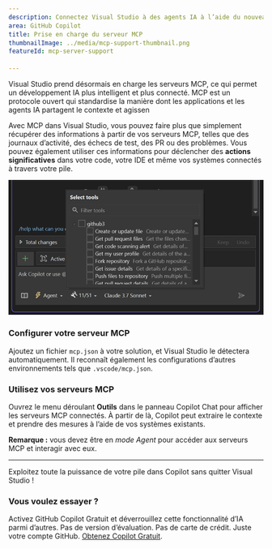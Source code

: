 ```yaml
---
description: Connectez Visual Studio à des agents IA à l’aide du nouveau protocole MCP (Model Context Protocol), une méthode standardisée pour partager le contexte, accéder aux données et piloter des fonctionnalités intelligentes.
area: GitHub Copilot
title: Prise en charge du serveur MCP
thumbnailImage: ../media/mcp-support-thumbnail.png
featureId: mcp-server-support

---
```



Visual Studio prend désormais en charge les serveurs MCP, ce qui permet un développement IA plus intelligent et plus connecté. MCP est un protocole ouvert qui standardise la manière dont les applications et les agents IA partagent le contexte et agissen 

Avec MCP dans Visual Studio, vous pouvez faire plus que simplement récupérer des informations à partir de vos serveurs MCP, telles que des journaux d’activité, des échecs de test, des PR ou des problèmes. Vous pouvez également utiliser ces informations pour déclencher des **actions significatives** dans votre code, votre IDE et même vos systèmes connectés à travers votre pile.

![MCP](../media/mcp-support.png)

### Configurer votre serveur MCP

Ajoutez un fichier `mcp.json` à votre solution, et Visual Studio le détectera automatiquement. Il reconnaît également les configurations d’autres environnements tels que `.vscode/mcp.json`.

### Utilisez vos serveurs MCP

Ouvrez le menu déroulant **Outils** dans le panneau Copilot Chat pour afficher les serveurs MCP connectés. À partir de là, Copilot peut extraire le contexte et prendre des mesures à l’aide de vos systèmes existants.

**Remarque :** vous devez être en *mode Agent* pour accéder aux serveurs MCP et interagir avec eux.

---

Exploitez toute la puissance de votre pile dans Copilot sans quitter Visual Studio !

### Vous voulez essayer ?
Activez GitHub Copilot Gratuit et déverrouillez cette fonctionnalité d’IA parmi d’autres.
 Pas de version d’évaluation. Pas de carte de crédit. Juste votre compte GitHub. [Obtenez Copilot Gratuit](https://github.com/settings/copilot).

